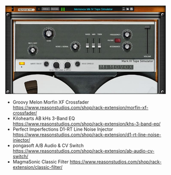 ![Thumbnail](thumbnail.jpg)

* Groovy Melon Morfin XF Crossfader https://www.reasonstudios.com/shop/rack-extension/morfin-xf-crossfader/
* Kilohearts AB kHs 3-Band EQ https://www.reasonstudios.com/shop/rack-extension/khs-3-band-eq/
* Perfect Imperfections D1-RT Line Noise Injector https://www.reasonstudios.com/shop/rack-extension/d1-rt-line-noise-injector/
* pongasoft A/B Audio & CV Switch https://www.reasonstudios.com/shop/rack-extension/ab-audio-cv-switch/
* MagmaSonic Classic Filter https://www.reasonstudios.com/shop/rack-extension/classic-filter/